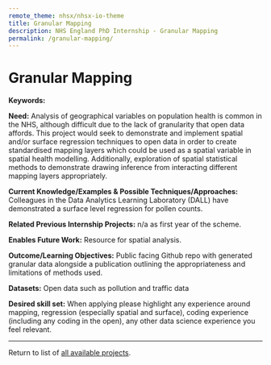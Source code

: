 ```yaml
---
remote_theme: nhsx/nhsx-io-theme
title: Granular Mapping
description: NHS England PhD Internship - Granular Mapping
permalink: /granular-mapping/
---
```


# Granular Mapping 

**Keywords:** 

**Need:** Analysis of geographical variables on population health is common in the NHS, although difficult due to the lack of granularity that open data affords.  This project would seek to demonstrate and implement spatial and/or surface regression techniques to open data in order to create standardised mapping layers which could be used as a spatial variable in spatial health modelling.  Additionally, exploration of spatial statistical methods to demonstrate drawing inference from interacting different mapping layers appropriately.

**Current Knowledge/Examples & Possible Techniques/Approaches:**  Colleagues in the Data Analytics Learning Laboratory (DALL) have demonstrated a surface level regression for pollen counts.  

**Related Previous Internship Projects:** n/a as first year of the scheme.

**Enables Future Work:** Resource for spatial analysis.

**Outcome/Learning Objectives:** Public facing Github repo with generated granular data alongside a publication outlining the appropriateness and limitations of methods used.

**Datasets:** Open data such as pollution and traffic data

**Desired skill set:** When applying please highlight any experience around mapping, regression (especially spatial and surface), coding experience (including any coding in the open), any other data science experience you feel relevant.

---
Return to list of [all available projects](https://nhsx.github.io/nhsx-internship-projects/).